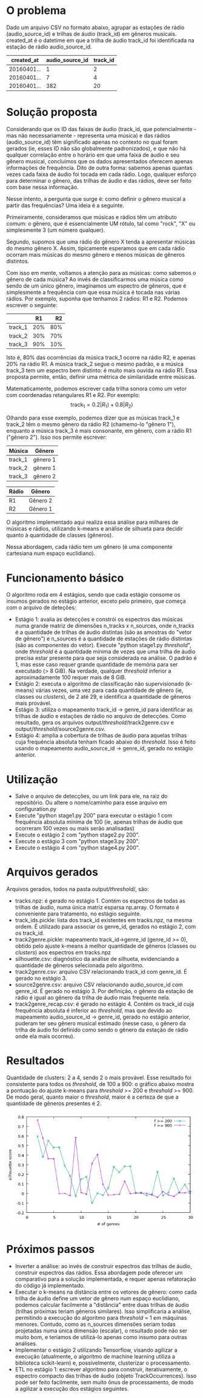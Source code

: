 O problema
==========

Dado um arquivo CSV no formato abaixo, agrupar as estações de rádio (audio_source_id) e trilhas de áudio (track_id) em gêneros musicais. created_at é o datetime em que a trilha de áudio track_id foi identificada na estação de rádio audio_source_id.

| created_at  | audio_source_id | track_id |
|-------------|-----------------|----------|
| 20160401... | 1               | 2        |
| 20160401... | 7               | 4        |
| 20160401... | 382             | 20       |


Solução proposta
================

Considerando que os ID das faixas de áudio (track_id, que potencialmente - mas não necessariamente - representa uma música) e das rádios (audio_source_id) têm significado apenas no contexto no qual foram gerados (ie, esses ID não são globalmente padronizados), e que não há qualquer correlação entre o horário em que uma faixa de áudio e seu gênero musical, concluimos que os dados apresentados oferecem apenas informações de frequência. Dito de outra forma: sabemos apenas quantas vezes cada faixa de áudio foi tocada em cada rádio. Logo, qualquer esforço para determinar o gênero, das trilhas de áudio e das rádios, deve ser feito com base nessa informação.

Nesse intento, a pergunta que surge é: como definir o gênero musical a partir das frequências? Uma ideia é a seguinte.

Primeiramente,  consideramos que músicas e rádios têm um atributo comum: o gênero, que é essencialmente UM rótulo, tal como "rock", "X" ou simplesmente 3 (um número qualquer).

Segundo, supomos que uma rádio do gênero X tenda a apresentar músicas do mesmo gênero X. Assim, tipicamente esperamos que em cada rádio ocorram mais músicas do mesmo gênero e menos músicas de gêneros distintos.

Com isso em mente, voltamos a atenção para as músicas: como sabemos o gênero de cada música? Ao invés de classificarmos uma música como sendo de um único gênero, imaginamos um espectro de gêneros, que é simplesmente a frequência com que essa música é tocada nas várias rádios. Por exemplo, suponha que tenhamos 2 rádios: R1 e R2. Podemos escrever o seguinte:

|        |R1   | R2  |
| -------|:---:|----:|
| track_1| 20% | 80% |
| track_2| 30% | 70% |
| track_3| 90% | 10% |

Isto é, 80% das ocorrências da música track_1 ocorre na rádio R2, e apenas 20% na rádio R1. A música track_2 segue o mesmo padrão, e a música track_3 tem um espectro bem distinto: é muito mais ouvida na rádio R1. Essa proposta permite, então, definir uma métrica de similaridade entre músicas.

Matematicamente, podemos escrever cada trilha sonora como um vetor com coordenadas retangulares R1 e R2. Por exemplo:
$$
\text{track}_1 = 0.2 |R_1\rangle + 0.8 |R_2\rangle
$$

Olhando para esse exemplo, podemos dizer que as músicas track_1 e track_2 têm o mesmo gênero da rádio R2 (chamemo-lo "gênero 1"), enquanto a música track_3 é mais consonante, em gênero, com a rádio R1 ("gênero 2"). Isso nos permite escrever:

| Música   | Gênero   |
|----------|----------|
| track_1  | gênero 1 |
| track_2  | gênero 1 |
| track_3  | gênero 2 |

| Rádio | Gênero   | 
|-------|----------|
| R1    | Gênero 2 |
| R2    | Gênero 1 |

O algoritmo implementado aqui realiza essa análise para milhares de músicas e rádios, utilizando k-means e análise de silhueta para decidir quanto à quantidade de classes (gêneros).

Nessa abordagem, cada rádio tem um gênero (é uma componente cartesiana num espaço euclidiano). 

Funcionamento básico
====================

O algoritmo roda em 4 estágios, sendo que cada estágio consome os insumos gerados no estágio anterior, exceto pelo primeiro, que começa com o arquivo de deteções:
- Estágio 1: avalia as detecções e constrói os espectros das músicas numa grande matriz de dimensões n_tracks x n_sources, onde n_tracks é a quantidade de trilhas de áudio distintas (são as amostras do "vetor de gênero") e n_sources é a quantidade de estações de rádio distintas (são as componentes do vetor). Execute "python stage1.py _threshold_", onde _threshold_ é a quantidade mínima de vezes que uma trilha de áudio precisa estar presente para que seja considerada na análise. O padrão é 1, mas esse caso requer grande quantidade de memória para ser executado (> 8 GiB). Na verdade, qualquer _threshold_ inferior a aproximadamente 100 requer mais de 8 GiB.
- Estágio 2: executa o algoritmo de classificação não supervisionado (k-means) várias vezes, uma vez para cada quantidade de gênero (ie, classes ou _clusters_), de 2 até 29, e identifica a quantidade de gêneros mais provável.
- Estágio 3: utiliza o mapeamento track_id -> genre_id para identificar as trilhas de áudio e estações de rádio no arquivo de detecções. Como resultado, gera os arquivos output/_threshold_/track2genre.csv e output/_threshold_/source2genre.csv.
- Estágio 4: amplia a cobertura de trilhas de áudio para aquelas trilhas cuja frequência absoluta tenham ficado abaixo do _threshold_. Isso é feito usando o mapeamento audio_source_id -> genre_id, gerado no estágio anterior.

Utilização
==========

* Salve o arquivo de detecções, ou um link para ele, na raiz do repositório. Ou altere o nome/caminho para esse arquivo em configuration.py
* Execute "python stage1.py 200" para executar o estágio 1 com frequência absoluta mínima de 100 (ie, apenas trilhas de áudio que ocorreram 100 vezes ou mais serão analisadas)
* Execute o estágio 2 com "python stage2.py 200".
* Execute o estágio 3 com "python stage3.py 200".
* Execute o estágio 4 com "python stage4.py 200".


Arquivos gerados
================

Arquivos gerados, todos na pasta output/_threshold_/, são:
- tracks.npz: é gerado no estágio 1. Contém os espectros de todas as trilhas de áudio, numa única matriz esparsa np.array. O formato é conveniente para tratamento, no estágio seguinte.
- track_ids.pickle: lista dos track_id existentes em tracks.npz, na mesma ordem. É utilizado para associar os genre_id, gerados no estágio 2, com os track_id.
- track2genre.pickle: mapeamento track_id->genre_id (genre_id >= 0), obtido pelo ajuste k-means à melhor quantidade de gêneros (classes ou _clusters_) aos espectros em tracks.npz
- silhouette.csv: diagnóstico da análise de silhueta, evidenciando a quantidade de gêneros selecionada pelo algoritmo.
- track2genre.csv: arquivo CSV relacionando track_id com genre_id. É gerado no estágio 3.
- source2genre.csv: arquivo CSV relacionando audio_source_id com genre_id. É gerado no estágio 3. Por definição, o gênero da estação de rádio é igual ao gênero da trilha de áudio mais frequente nela.
- track2genre_recap.csv: é gerado no estágio 4. Contém os track_id cuja frequência absoluta é inferior ao _threshold_, mas que devido ao mapeamento audio_source_id -> genre_id, gerado no estágio anterior, puderam ter seu gênero musical estimado (nesse caso, o gênero da trilha de áudio foi definido como sendo o gênero da estação de rádio onde ela mais ocorreu).


Resultados
==========

Quantidade de clusters: 2 a 4, sendo 2 o mais provável. Esse resultado foi consistente para todos os _threshold_, de 100 a 900: o gráfico abaixo mostra a pontuação do ajuste k-means para _threshold_ >= 200 e _threshold_ >= 900. De modo geral, quanto maior o _threshold_, maior é a certeza de que a quantidade de gêneros presentes é 2. 

![Diagnóstico resumido da análise de silhueta](https://github.com/irpagnossin/genre_classifier/blob/track_spectra/silhouette_diagnostic.png)

Próximos passos
===============

- Inverter a análise: ao invés de construir espectros das trilhas de áudio, construir espectros das rádios. Essa abordagem pode oferecer um comparativo para a solução implementada, e requer apenas refatoração do código já implementado.
- Executar o k-means na distância entre os vetores de gênero: como cada trilha de áudio define um vetor de gênero num espaço euclidiano, podemos calcular facilmente a "distância" entre duas trilhas de áudio (trilhas próximas teriam gêneros similares). Isso simplificaria a análise, permitindo a execução do algoritmo para _threshold_ = 1 em máquinas menores. Contudo, como as n_sources dimensões seriam todas projetadas numa única dimensão (escalar), o resultado pode não ser muito bom, e teríamos de utilizá-lo apenas como insumo para outras análises.
- Implementar o estágio 2 utilizando Tensorflow, visando agilizar a execução (atualmente, o algoritmo de machine learning utiliza a biblioteca scikit-learn) e, possivelmente, clusterizar o processamento.
- ETL no estágio 1: escrever algoritmo para construir, iterativamente, o espectro compacto das trilhas de áudio (objeto TrackOccurrences). Isso pode ser feito facilmente, sem muito ônus de processamento, de modo a agilizar a execução dos estágios seguintes.
